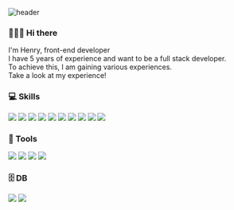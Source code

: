 ![header](https://capsule-render.vercel.app/api?type=waving&text=Take%20a%20look%20at%20my%20experience!&fontSize=40&height=200&fontAlignY=40&fontColor=ffffff)

### 👨🏻‍💻 Hi there
I'm Henry, front-end developer<br>
I have 5 years of experience and want to be a full stack developer.<br>
To achieve this, I am gaining various experiences.<br>
Take a look at my experience!


### 💻 Skills
<img src="https://img.shields.io/badge/Vue.js-35495E?style=flat-square&logo=vuedotjs&logoColor=4FC08D"/> <img src="https://img.shields.io/badge/React-20232A?style=flat-square&logo=react&logoColor=61DAFB"/> <img src="https://img.shields.io/badge/Typescript-3178C6?style=flat-square&logo=Typescript&logoColor=white"/> <img src="https://img.shields.io/badge/Python-792EE5?style=flat-square&logo=Python&logoColor=white"/> <img src="https://img.shields.io/badge/Java-ED8B00?style=flat-square&logo=openjdk&logoColor=white"/> <img src="https://img.shields.io/badge/Javascript-F7DF1E?style=flat-square&logo=Javascript&logoColor=white"/> <img src="https://img.shields.io/badge/Flutter-FF7800?style=flat-square&logo=Flutter&logoColor=white"/> <img src="https://img.shields.io/badge/Flask-3481FE?style=flat-square&logo=Flask&logoColor=white"/> <img src="https://img.shields.io/badge/HTML5-E34F26?style=flat-square&logo=html5&logoColor=white"/> <img src="https://img.shields.io/badge/Sass-CC6699?style=flat-square&logo=sass&logoColor=white"/>

### 🔧 Tools
<img src="https://img.shields.io/badge/GIT-E44C30?style=for-the-badge&logo=git&logoColor=white"/> <img src="https://img.shields.io/badge/Slack-F0047F?style=flat-square&logo=Slack&logoColor=white"/> <img src="https://img.shields.io/badge/Figma-21B573?style=flat-square&logo=Figma&logoColor=white"/> <img src="https://img.shields.io/badge/Jira-0052CC?style=for-the-badge&logo=Jira&logoColor=white"/>

### 🗄️ DB
<img src ="https://img.shields.io/badge/MySQL-005C84?style=flat-square&logo=mysql&logoColor=white"/> <img src="https://img.shields.io/badge/MongoDB-4EA94B?style=flat-square&logo=mongodb&logoColor=white"/>
